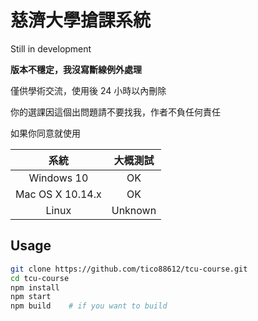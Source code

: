 # 慈濟大學搶課系統

Still in development

**版本不穩定，我沒寫斷線例外處理**

僅供學術交流，使用後 24 小時以內刪除

你的選課因這個出問題請不要找我，作者不負任何責任

如果你同意就使用

系統 | 大概測試
:----: | :----:
Windows 10 | OK
Mac OS X 10.14.x | OK
Linux | Unknown

## Usage

```bash
git clone https://github.com/tico88612/tcu-course.git
cd tcu-course
npm install
npm start
npm build    # if you want to build
```
